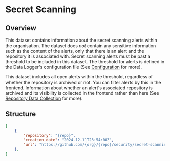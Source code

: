# Secret Scanning

## Overview

This dataset contains information about the secret scanning alerts within the organisation. The dataset does *not* contain any sensitive information such as the content of the alerts, only that there is an alert and the repository it is associated with. Secret scanning alerts must be past a threshold to be included in this dataset. The threshold for alerts is defined in the Data Logger's configuration file (See [Configuration](./configuration.md) for more).

This dataset includes all open alerts within the threshold, regardless of whether the repository is archived or not. You can filter alerts by this in the frontend. Information about whether an alert's associated repository is archived and its visibility is collected in the frontend rather than here (See [Repository Data Collection](../dashboard/repository_information.md) for more).

## Structure

```json
[    
    {
        "repository": "{repo}",
        "creation_date": "2024-12-11T23:54:00Z",
        "url": "https://github.com/{org}/{repo}/security/secret-scanning/{alert_id}"
    },
]
```
